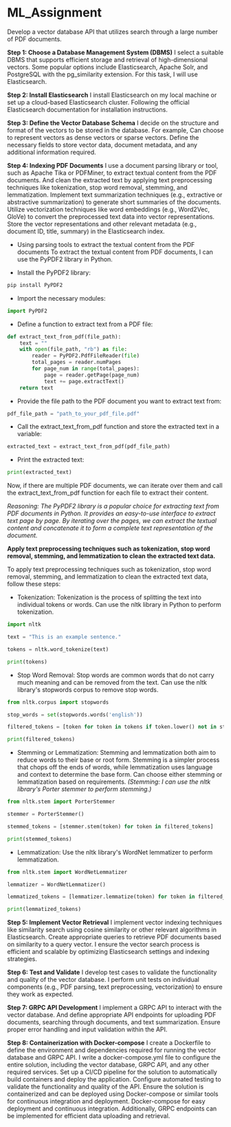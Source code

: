 # ML_Assignment
Develop a vector database API that utilizes search through a large number of PDF documents. 


**Step 1: Choose a Database Management System (DBMS)**
I select a suitable DBMS that supports efficient storage and retrieval of high-dimensional vectors. Some popular options include Elasticsearch, Apache Solr, and PostgreSQL with the pg_similarity extension. For this task, I will use Elasticsearch.

**Step 2: Install Elasticsearch**
I install Elasticsearch on my local machine or set up a cloud-based Elasticsearch cluster. Following the official Elasticsearch documentation for installation instructions.

**Step 3: Define the Vector Database Schema**
I decide on the structure and format of the vectors to be stored in the database. For example, Can choose to represent vectors as dense vectors or sparse vectors.
Define the necessary fields to store vector data, document metadata, and any additional information required.

**Step 4: Indexing PDF Documents**
I use a document parsing library or tool, such as Apache Tika or PDFMiner, to extract textual content from the PDF documents.
And clean the extracted text by applying text preprocessing techniques like tokenization, stop word removal, stemming, and lemmatization.
Implement text summarization techniques (e.g., extractive or abstractive summarization) to generate short summaries of the documents.
Utilize vectorization techniques like word embeddings (e.g., Word2Vec, GloVe) to convert the preprocessed text data into vector representations.
Store the vector representations and other relevant metadata (e.g., document ID, title, summary) in the Elasticsearch index.

- Using parsing tools to extract the textual content from the PDF documents
To extract the textual content from PDF documents, I can use the PyPDF2 library in Python.

- Install the PyPDF2 library:
```python
pip install PyPDF2
```

- Import the necessary modules:
```python
import PyPDF2
```

- Define a function to extract text from a PDF file:
```python
def extract_text_from_pdf(file_path):
    text = ""
    with open(file_path, "rb") as file:
        reader = PyPDF2.PdfFileReader(file)
        total_pages = reader.numPages
        for page_num in range(total_pages):
            page = reader.getPage(page_num)
            text += page.extractText()
    return text
```

- Provide the file path to the PDF document you want to extract text from:
```python
pdf_file_path = "path_to_your_pdf_file.pdf"
```

- Call the extract_text_from_pdf function and store the extracted text in a variable:
```python
extracted_text = extract_text_from_pdf(pdf_file_path)
```

- Print the extracted text:
```python
print(extracted_text)
```

Now, if there are multiple PDF documents, we can iterate over them and call the extract_text_from_pdf function for each file to extract their content.

*Reasoning: The PyPDF2 library is a popular choice for extracting text from PDF documents in Python. It provides an easy-to-use interface to extract text page by page. By iterating over the pages, we can extract the textual content and concatenate it to form a complete text representation of the document.*

**Apply text preprocessing techniques such as tokenization, stop word removal, stemming, and lemmatization to clean the extracted text data.**

To apply text preprocessing techniques such as tokenization, stop word removal, stemming, and lemmatization to clean the extracted text data, follow these steps:

- Tokenization: Tokenization is the process of splitting the text into individual tokens or words. Can use the nltk library in Python to perform tokenization.
```python
import nltk

text = "This is an example sentence."

tokens = nltk.word_tokenize(text)

print(tokens)
```

- Stop Word Removal: Stop words are common words that do not carry much meaning and can be removed from the text. Can use the nltk library's stopwords corpus to remove stop words.
```python
from nltk.corpus import stopwords

stop_words = set(stopwords.words('english'))

filtered_tokens = [token for token in tokens if token.lower() not in stop_words]

print(filtered_tokens)
```

- Stemming or Lemmatization: Stemming and lemmatization both aim to reduce words to their base or root form. Stemming is a simpler process that chops off the ends of words, while lemmatization uses language and context to determine the base form. Can choose either stemming or lemmatization based on requirements.
*(Stemming: I can use the nltk library's Porter stemmer to perform stemming.)*
```python
from nltk.stem import PorterStemmer

stemmer = PorterStemmer()

stemmed_tokens = [stemmer.stem(token) for token in filtered_tokens]

print(stemmed_tokens)

```

- Lemmatization: Use the nltk library's WordNet lemmatizer to perform lemmatization.
```python
from nltk.stem import WordNetLemmatizer

lemmatizer = WordNetLemmatizer()

lemmatized_tokens = [lemmatizer.lemmatize(token) for token in filtered_tokens]

print(lemmatized_tokens)

```



**Step 5: Implement Vector Retrieval**
I implement vector indexing techniques like similarity search using cosine similarity or other relevant algorithms in Elasticsearch.
Create appropriate queries to retrieve PDF documents based on similarity to a query vector. 
I ensure the vector search process is efficient and scalable by optimizing Elasticsearch settings and indexing strategies.

**Step 6: Test and Validate**
I develop test cases to validate the functionality and quality of the vector database.
I perform unit tests on individual components (e.g., PDF parsing, text preprocessing, vectorization) to ensure they work as expected.

**Step 7: GRPC API Development**
I implement a GRPC API to interact with the vector database.
And define appropriate API endpoints for uploading PDF documents, searching through documents, and text summarization.
Ensure proper error handling and input validation within the API.

**Step 8: Containerization with Docker-compose**
I create a Dockerfile to define the environment and dependencies required for running the vector database and GRPC API.
I write a docker-compose.yml file to configure the entire solution, including the vector database, GRPC API, and any other required services.
Set up a CI/CD pipeline for the solution to automatically build containers and deploy the application.
Configure automated testing to validate the functionality and quality of the API.
Ensure the solution is containerized and can be deployed using Docker-compose or similar tools for continuous integration and deployment.
Docker-compose for easy deployment and continuous integration. Additionally, GRPC endpoints can be implemented for efficient data uploading and retrieval.
